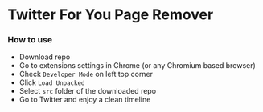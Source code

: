 # Twitter For You Page Remover

### How to use
- Download repo
- Go to extensions settings in Chrome (or any Chromium based browser)
- Check `Developer Mode` on left top corner
- Click `Load Unpacked`
- Select `src` folder of the downloaded repo
- Go to Twitter and enjoy a clean timeline
